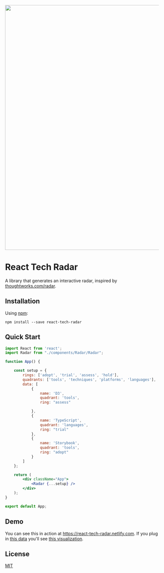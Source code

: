 
<img width="800px" src="https://raw.githubusercontent.com/omerg/react-tech-radar/master/screenshots/Screenshot_1.png">

# React Tech Radar

A library that generates an interactive radar, inspired by [thoughtworks.com/radar](http://thoughtworks.com/radar).

## Installation

Using [npm](https://www.npmjs.com/):

    npm install --save react-tech-radar

## Quick Start

```jsx
import React from 'react';
import Radar from "./components/Radar/Radar";

function App() {

    const setup = {
        rings: ['adopt', 'trial', 'assess', 'hold'],
        quadrants: ['tools', 'techniques', 'platforms', 'languages'],
        data: [
            {
                name: 'D3',
                quadrant: 'tools',
                ring: "assess"

            },
            {
                name: 'TypeScript',
                quadrant: 'languages',
                ring: "trial"
            },
            {
                name: 'Storybook',
                quadrant: 'tools',
                ring: "adopt"
            }
        ]
    };

    return (
        <div className="App">
            <Radar {...setup} />
        </div>
    );
}

export default App;
```


## Demo

You can see this in action at https://react-tech-radar.netlify.com. If you plug in [this data](https://docs.google.com/spreadsheets/d/1YXkrgV7Y6zShiPeyw4Y5_19QOfu5I6CyH5sGnbkEyiI/) you'll see [this visualization](https://react-tech-radar.netlify.com/?path=/story/radar--with-data-from-google-spreadsheet). 

## License

[MIT](./LICENSE)
